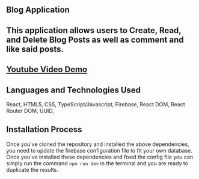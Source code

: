 ## Blog Application

## This application allows users to Create, Read, and Delete Blog Posts as well as comment and like said posts.

## [Youtube Video Demo](https://youtu.be/tfxYuC-GKtQ)

## Languages and Technologies Used
React,
HTML5,
CSS,
TypeScript/Javascript,
Firebase,
React DOM,
React Router DOM,
UUID,



## Installation Process
Once you've cloned the repository and installed the above dependencies, you need to update the firebase configuration file to fit your own database.
Once you've installed these dependencies and fixed the config file you can simply run the command `npm run dev` in the terminal and you are ready to duplicate the results.
